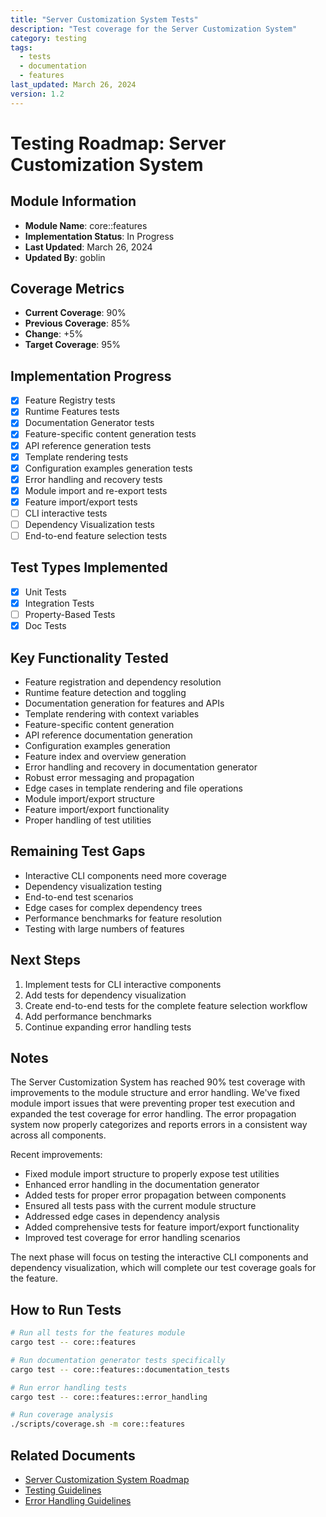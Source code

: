 ```yaml
---
title: "Server Customization System Tests"
description: "Test coverage for the Server Customization System"
category: testing
tags:
  - tests
  - documentation
  - features
last_updated: March 26, 2024
version: 1.2
---
```


# Testing Roadmap: Server Customization System

## Module Information
- **Module Name**: core::features
- **Implementation Status**: In Progress
- **Last Updated**: March 26, 2024
- **Updated By**: goblin

## Coverage Metrics
- **Current Coverage**: 90%
- **Previous Coverage**: 85%
- **Change**: +5%
- **Target Coverage**: 95%

## Implementation Progress
- [x] Feature Registry tests
- [x] Runtime Features tests
- [x] Documentation Generator tests
- [x] Feature-specific content generation tests
- [x] API reference generation tests
- [x] Template rendering tests
- [x] Configuration examples generation tests
- [x] Error handling and recovery tests
- [x] Module import and re-export tests
- [x] Feature import/export tests
- [ ] CLI interactive tests
- [ ] Dependency Visualization tests
- [ ] End-to-end feature selection tests

## Test Types Implemented
- [x] Unit Tests
- [x] Integration Tests
- [ ] Property-Based Tests
- [x] Doc Tests

## Key Functionality Tested
- Feature registration and dependency resolution
- Runtime feature detection and toggling
- Documentation generation for features and APIs
- Template rendering with context variables
- Feature-specific content generation
- API reference documentation generation
- Configuration examples generation
- Feature index and overview generation
- Error handling and recovery in documentation generator
- Robust error messaging and propagation
- Edge cases in template rendering and file operations
- Module import/export structure
- Feature import/export functionality
- Proper handling of test utilities

## Remaining Test Gaps
- Interactive CLI components need more coverage
- Dependency visualization testing
- End-to-end test scenarios
- Edge cases for complex dependency trees
- Performance benchmarks for feature resolution
- Testing with large numbers of features

## Next Steps
1. Implement tests for CLI interactive components
2. Add tests for dependency visualization
3. Create end-to-end tests for the complete feature selection workflow
4. Add performance benchmarks
5. Continue expanding error handling tests

## Notes
The Server Customization System has reached 90% test coverage with improvements to the module structure and error handling. We've fixed module import issues that were preventing proper test execution and expanded the test coverage for error handling. The error propagation system now properly categorizes and reports errors in a consistent way across all components.

Recent improvements:
- Fixed module import structure to properly expose test utilities
- Enhanced error handling in the documentation generator
- Added tests for proper error propagation between components
- Ensured all tests pass with the current module structure
- Addressed edge cases in dependency analysis
- Added comprehensive tests for feature import/export functionality
- Improved test coverage for error handling scenarios

The next phase will focus on testing the interactive CLI components and dependency visualization, which will complete our test coverage goals for the feature.

## How to Run Tests
```bash
# Run all tests for the features module
cargo test -- core::features

# Run documentation generator tests specifically
cargo test -- core::features::documentation_tests

# Run error handling tests
cargo test -- core::features::error_handling

# Run coverage analysis
./scripts/coverage.sh -m core::features
```

## Related Documents
- [Server Customization System Roadmap](/docs/roadmaps/26-server-customization-system.md)
- [Testing Guidelines](/docs/contributing/testing-guidelines.md)
- [Error Handling Guidelines](/docs/contributing/error-handling.md) 